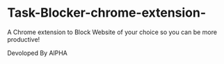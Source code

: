 # Task-Blocker-chrome-extension-
A Chrome extension to Block Website of your choice so you can be more productive!


Devoloped By AlPHA
